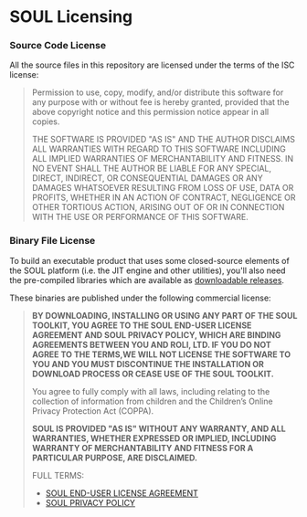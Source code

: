# SOUL Licensing

### Source Code License

All the source files in this repository are licensed under the terms of the ISC license:

> Permission to use, copy, modify, and/or distribute this software for any purpose with or without fee is hereby granted, provided that the above copyright notice and this permission notice appear in all copies.
>
> THE SOFTWARE IS PROVIDED "AS IS" AND THE AUTHOR DISCLAIMS ALL WARRANTIES WITH REGARD TO THIS SOFTWARE INCLUDING ALL IMPLIED WARRANTIES OF MERCHANTABILITY AND FITNESS. IN NO EVENT SHALL THE AUTHOR BE LIABLE FOR ANY SPECIAL, DIRECT, INDIRECT, OR CONSEQUENTIAL DAMAGES OR ANY DAMAGES WHATSOEVER RESULTING FROM LOSS OF USE, DATA OR PROFITS, WHETHER IN AN ACTION OF CONTRACT, NEGLIGENCE OR OTHER TORTIOUS ACTION, ARISING OUT OF OR IN CONNECTION WITH THE USE OR PERFORMANCE OF THIS SOFTWARE.

### Binary File License

To build an executable product that uses some closed-source elements of the SOUL platform (i.e. the JIT engine and other utilities), you'll also need the pre-compiled libraries which are available as [downloadable releases](https://github.com/soul-lang/SOUL/releases).

These binaries are published under the following commercial license:

> **BY DOWNLOADING, INSTALLING OR USING ANY PART OF THE SOUL TOOLKIT, YOU AGREE TO THE SOUL END-USER LICENSE AGREEMENT AND SOUL PRIVACY POLICY, WHICH ARE BINDING AGREEMENTS BETWEEN YOU AND ROLI, LTD. IF YOU DO NOT AGREE TO THE TERMS,WE WILL NOT LICENSE THE SOFTWARE TO YOU AND YOU MUST DISCONTINUE THE INSTALLATION OR DOWNLOAD PROCESS OR CEASE USE OF THE  SOUL TOOLKIT.**
>
> You agree to fully comply with all laws, including relating to the collection of information from children and the Children’s Online Privacy Protection Act (COPPA).
>
> **SOUL IS PROVIDED "AS IS" WITHOUT ANY WARRANTY, AND ALL WARRANTIES, WHETHER EXPRESSED OR IMPLIED, INCLUDING WARRANTY OF MERCHANTABILITY AND FITNESS FOR A PARTICULAR PURPOSE, ARE DISCLAIMED.**
>
> FULL TERMS:
>
> - [SOUL END-USER LICENSE AGREEMENT](./SOUL-EULA.md)
> - [SOUL PRIVACY POLICY](./SOUL-PRIVACY-POLICY.md)
>
